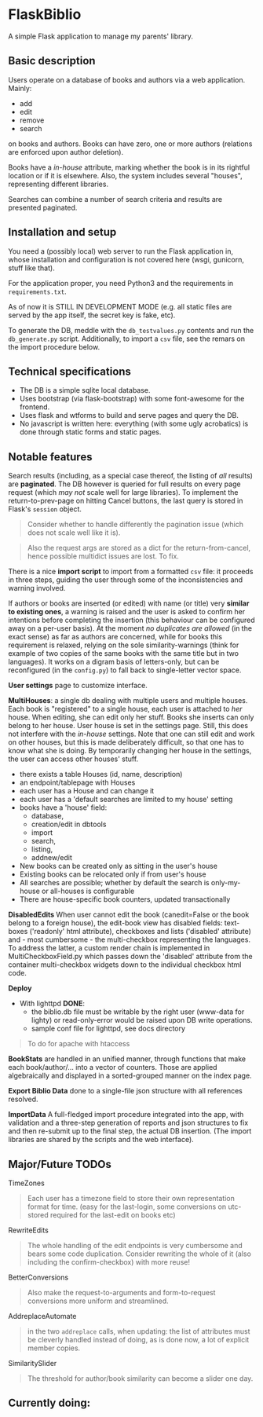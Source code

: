 # FlaskBiblio

A simple Flask application to manage my parents' library.

## Basic description

Users operate on a database of books and authors via a web application. Mainly:
* add
* edit
* remove
* search

on books and authors. Books can have zero, one or more authors (relations are enforced upon author deletion).

Books have a _in-house_ attribute, marking whether the book is in its rightful location
or if it is elsewhere. Also, the system includes several "houses", representing different
libraries.

Searches can combine a number of search criteria and results are presented paginated.

## Installation and setup

You need a (possibly local) web server to run the Flask application in, whose installation and configuration
is not covered here (wsgi, gunicorn, stuff like that).

For the application proper, you need Python3 and the requirements in `requirements.txt`.

As of now it is STILL IN DEVELOPMENT MODE (e.g. all static files are served by the app itself,
the secret key is fake, etc).

To generate the DB, meddle with the `db_testvalues.py` contents and run the `db_generate.py` script.
Additionally, to import a `csv` file, see the remars on the import procedure below.

## Technical specifications

* The DB is a simple sqlite local database.
* Uses bootstrap (via flask-bootstrap) with some font-awesome for the frontend.
* Uses flask and wtforms to build and serve pages and query the DB.
* No javascript is written here: everything (with some ugly acrobatics) is done through static forms and static pages.

## Notable features

Search results (including, as a special case thereof, the listing of _all_ results)
are **paginated**. The DB however is queried for full results on every page request (which _may not_ scale
well for large libraries). To implement the return-to-prev-page on hitting Cancel buttons, the last query
is stored in Flask's `session` object.

> Consider whether to handle differently the pagination issue (which does not scale well like it is).

> Also the request args are stored as a dict for the return-from-cancel, hence possible multidict issues are lost. To fix.

There is a nice **import script** to import from a formatted `csv` file: it proceeds in three steps, guiding
the user through some of the inconsistencies and warning involved.

If authors or books are inserted (or edited) with name (or title) very **similar to
existing ones**, a warning is raised and the user is asked to confirm her intentions
before completing the insertion (this behaviour can be configured away on a per-user basis).
At the moment *no duplicates are allowed* (in the exact sense) as far as authors are concerned, while for 
books this requirement is relaxed, relying on the sole similarity-warnings (think for example of two
copies of the same books with the same title but in two languages).
It works on a digram basis of letters-only, but can be reconfigured (in the `config.py`) to fall
back to single-letter vector space.

**User settings** page to customize interface.

**MultiHouses**: a single db dealing with multiple users and multiple houses. Each book is "registered" to
a single house, each user is attached to _her_ house. When editing, she can edit only her stuff.
Books she inserts can only belong to her house.
User house is set in the settings page. Still, this does not interfere with the _in-house_ settings.
Note that one can still edit and work on other houses, but this is made deliberately difficult, so that
one has to know what she is doing. By temporarily changing her house in the settings, the user can access other houses' stuff.  
* there exists a table Houses (id, name, description)
* an endpoint/tablepage with Houses
* each user has a House and can change it
* each user has a 'default searches are limited to my house' setting
* books have a 'house' field:
    * database,
    * creation/edit in dbtools
    * import
    * search,
    * listing,
    * addnew/edit
* New books can be created only as sitting in the user's house
* Existing books can be relocated only if from user's house
* All searches are possible; whether by default the search is only-my-house or all-houses is configurable
* There are house-specific book counters, updated transactionally

**DisabledEdits**
When user cannot edit the book (canedit=False or the book belong to a foreign house),
the edit-book view has disabled fields: text-boxes ('readonly' html attribute),
checkboxes and lists ('disabled' attribute) and - most cumbersome - the multi-checkbox
representing the languages. To address the latter, a custom render chain is implemented
in MultiCheckboxField.py which passes down the 'disabled' attribute from the container
multi-checkbox widgets down to the individual checkbox html code.

**Deploy**
* With lighttpd **DONE**:
    * the biblio.db file must be writable by the right user (www-data for lighty) or read-only-error
        would be raised upon DB write operations.
    * sample conf file for lighttpd, see docs directory

> To do for apache with htaccess

**BookStats** are handled in an unified manner, through functions that make each book/author/...
into a vector of counters. Those are applied algebraically and displayed in a sorted-grouped manner on the
index page.

**Export Biblio Data** done to a single-file json structure with all references resolved.

**ImportData**
A full-fledged import procedure integrated into the app,
with validation and a three-step generation of reports and json structures
to fix and then re-submit up to the final step, the actual DB insertion.
(The import libraries are shared by the scripts and the web interface).

## Major/Future TODOs

TimeZones
> Each user has a timezone field to store their own representation format for time.
> (easy for the last-login, some conversions on utc-stored required for the last-edit on books etc)

RewriteEdits
> The whole handling of the edit endpoints is very cumbersome and bears
> some code duplication. Consider rewriting the whole of it (also
> including the confirm-checkbox) with more reuse!

BetterConversions
> Also make the request-to-arguments and form-to-request conversions more uniform
> and streamlined.

AddreplaceAutomate
> in the two `addreplace` calls, when updating: the list of attributes must be cleverly handled instead
> of doing, as is done now, a lot of explicit member copies.

SimilaritySlider
> The threshold for author/book similarity can become a slider one day.

## Currently doing:
